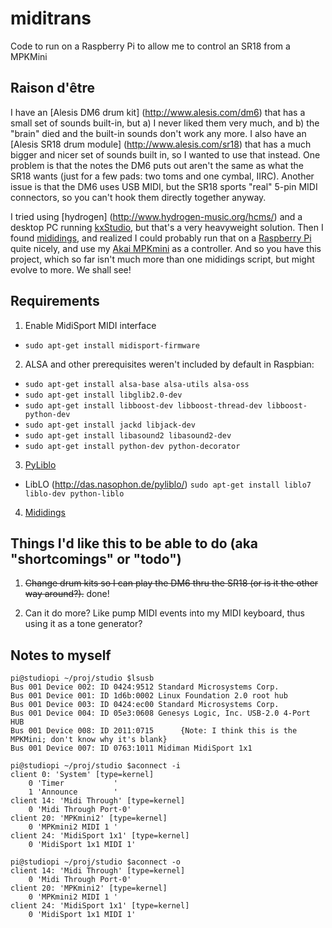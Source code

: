 # miditrans
Code to run on a Raspberry Pi to allow me to control an SR18 from a MPKMini

Raison d'être
----
I have an [Alesis DM6 drum kit] (http://www.alesis.com/dm6) that has a small set of sounds built-in, but a) I never liked them very much, and b) the "brain" died and the built-in sounds don't work any more. I also have an [Alesis SR18 drum module] (http://www.alesis.com/sr18) that has a much bigger and nicer set of sounds built in, so I wanted to use that instead. One problem is that the notes the DM6 puts out aren't the same as what the SR18 wants (just for a few pads: two toms and one cymbal, IIRC). Another issue is that the DM6 uses USB MIDI, but the SR18 sports "real" 5-pin MIDI connectors, so you can't hook them directly together anyway.

I tried using [hydrogen] (http://www.hydrogen-music.org/hcms/) and a desktop PC running [kxStudio](http:kxstudio.linuxaudio.org), but that's a very heavyweight solution. Then I found [mididings](http://das.nasophon.de/mididings/), and realized I could probably run that on a [Raspberry Pi](https://www.raspberrypi.org) quite nicely, and use my [Akai MPKmini](http://www.akaipro.com/product/mpk-mini-mkii) as a controller. And so you have this project, which so far isn't much more than one mididings script, but might evolve to more. We shall see!


Requirements
----
1) Enable MidiSport MIDI interface
 * ``sudo apt-get install midisport-firmware``

2) ALSA and other prerequisites weren't included by default in Raspbian:
 * ``sudo apt-get install alsa-base alsa-utils alsa-oss``
 * ``sudo apt-get install libglib2.0-dev``
 * ``sudo apt-get install libboost-dev libboost-thread-dev libboost-python-dev``
 * ``sudo apt-get install jackd libjack-dev``
 * ``sudo apt-get install libasound2 libasound2-dev``
 * ``sudo apt-get install python-dev python-decorator``

3) [PyLiblo](http://das.nasophon.de/pyliblo/)
 * LibLO (http://das.nasophon.de/pyliblo/) ``sudo apt-get install liblo7 liblo-dev python-liblo``
 
4) [Mididings](http://das.nasophon.de/mididings/)


Things I'd like this to be able to do (aka "shortcomings" or "todo")
----
1) <strike>Change drum kits so I can play the DM6 thru the SR18 (or is it the other way around?).</strike>  done!

2) Can it do more? Like pump MIDI events into my MIDI keyboard, thus using it as a tone generator?


Notes to myself
----

```
pi@studiopi ~/proj/studio $lsusb
Bus 001 Device 002: ID 0424:9512 Standard Microsystems Corp. 
Bus 001 Device 001: ID 1d6b:0002 Linux Foundation 2.0 root hub
Bus 001 Device 003: ID 0424:ec00 Standard Microsystems Corp. 
Bus 001 Device 004: ID 05e3:0608 Genesys Logic, Inc. USB-2.0 4-Port HUB
Bus 001 Device 008: ID 2011:0715      {Note: I think this is the MPKMini; don't know why it's blank}
Bus 001 Device 007: ID 0763:1011 Midiman MidiSport 1x1

pi@studiopi ~/proj/studio $aconnect -i
client 0: 'System' [type=kernel]
    0 'Timer           '
    1 'Announce        '
client 14: 'Midi Through' [type=kernel]
    0 'Midi Through Port-0'
client 20: 'MPKmini2' [type=kernel]
    0 'MPKmini2 MIDI 1 '
client 24: 'MidiSport 1x1' [type=kernel]
    0 'MidiSport 1x1 MIDI 1'

pi@studiopi ~/proj/studio $aconnect -o
client 14: 'Midi Through' [type=kernel]
    0 'Midi Through Port-0'
client 20: 'MPKmini2' [type=kernel]
    0 'MPKmini2 MIDI 1 '
client 24: 'MidiSport 1x1' [type=kernel]
    0 'MidiSport 1x1 MIDI 1'

```
